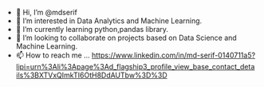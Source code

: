 - 👋 Hi, I’m @mdserif
- 👀 I’m interested in Data Analytics and Machine Learning.
- 🌱 I’m currently learning python,pandas library.
- 💞️ I’m looking to collaborate on projects based on Data Science and Machine Learning.
- 📫 How to reach me ...
https://www.linkedin.com/in/md-serif-0140711a5?lipi=urn%3Ali%3Apage%3Ad_flagship3_profile_view_base_contact_details%3BXTVxQImkTI6OtH8DdAUTbw%3D%3D
<!---
mdserif/mdserif is a ✨ special ✨ repository because its `README.md` (this file) appears on your GitHub profile.
You can click the Preview link to take a look at your changes.
--->
